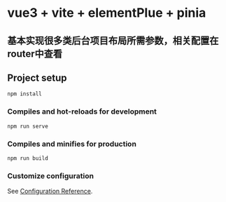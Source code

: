 # vue3 + vite + elementPlue + pinia

## 基本实现很多类后台项目布局所需参数，相关配置在router中查看

## Project setup
```
npm install
```

### Compiles and hot-reloads for development
```
npm run serve
```

### Compiles and minifies for production
```
npm run build
```

### Customize configuration
See [Configuration Reference](https://cli.vuejs.org/config/).
